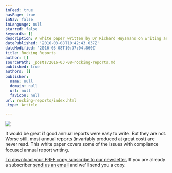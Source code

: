 ```yaml
---
inFeed: true
hasPage: true
inNav: false
inLanguage: null
starred: false
keywords: []
description: A white paper written by Dr Richard Huysmans on writing annual reports.
datePublished: '2016-03-08T10:42:43.037Z'
dateModified: '2016-03-08T10:37:04.860Z'
title: Rocking Reports
author: []
sourcePath: _posts/2016-03-08-rocking-reports.md
published: true
authors: []
publisher:
  name: null
  domain: null
  url: null
  favicon: null
url: rocking-reports/index.html
_type: Article

---
```

![](https://the-grid-user-content.s3-us-west-2.amazonaws.com/9e21e692-394b-4786-8118-1acf27f35e78.jpg)

It would be great if good annual reports were easy to write. But they are not. Worse still, most annual reports (invariably produced at great cost) are never read. This white paper covers some of the issues with compliance focused annual report writing.

[To download your FREE copy subscribe to our newsletter.][0] If you are already a subscriber [][1][send us an email][1] and we'll send you a copy.

[0]: http://vbic.us7.list-manage.com/subscribe?u=2cc4239758d763b87b7070e86&id=5606321d11
[1]: mailto:contactus@ravencg.com.au